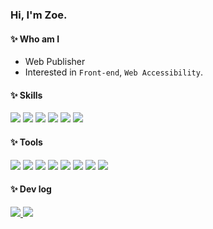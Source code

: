 ### Hi, I'm Zoe.

#### ✨ Who am I
 - Web Publisher
 - Interested in `Front-end`, `Web Accessibility`.

#### ✨ Skills
<p>
  <img src="https://img.shields.io/badge/HTML5-E34F26?style=flat&logo=HTML5&logoColor=white"/>
  <img src="https://img.shields.io/badge/CSS3-FF9E0F?style=flat&amp;logo=CSS3&logoColor=white"/>
  <img src="https://img.shields.io/badge/Sass-CC6699?style=flat&amp;logo=sass&logoColor=white"/>
  <img src="https://img.shields.io/badge/Gulp-CF4647?style=flat&logo=gulp&logoColor=white"/>
  <img src="https://img.shields.io/badge/JavaScript-F7DF1E?style=flat&logo=JavaScript&logoColor=white"/>
  <img src="https://img.shields.io/badge/jQuery-0769AD?style=flat&logo=jquery&logoColor=white"/>
</p>

#### ✨ Tools
<p>
  <img src="https://img.shields.io/badge/VSCode-007ACC?style=flat&logo=Visual Studio Code&logoColor=white"/>
  <img src="https://img.shields.io/badge/Git-f05032?style=flat&logo=git&logoColor=white"/>
  <img src="https://img.shields.io/badge/GitHub-181717?style=flat&logo=github&logoColor=white"/>
  <img src="https://img.shields.io/badge/SVN-809CC9?style=flat&logo=Subversion&logoColor=white"/>
  <img src="https://img.shields.io/badge/Zeplin-F7A41D?style=flat&logo=Zotero&logoColor=white"/>
  <img src="https://img.shields.io/badge/Figma-F24E1E?style=flat&logo=Figma&logoColor=white"/>
  <img src="https://img.shields.io/badge/Notion-000000?style=flat&logo=Notion&logoColor=white"/>
  <img src="https://img.shields.io/badge/Slack-4A154B?style=flat&logo=Slack&logoColor=white"/>
</p>

#### ✨ Dev log
<a href="https://github.com/zoe-kim">
<img  src="https://github-readme-stats.vercel.app/api?username=zoe-kim&show_icons=true&include_all_commits=true&count_private=true&custom_title=Zoe's&nbsp;github&nbsp;👀&bg_color=30,62b9a3,64C2FF&title_color=fff&text_color=fff&icon_color=fff"/>
<img  src="https://github-readme-stats.vercel.app/api/top-langs/?username=zoe-kim&layout=compact&langs_count=7&custom_title=Most&nbsp;Used&nbsp;Languages&nbsp;⌨️&bg_color=30,64C2FF,62b9a3&title_color=fff&text_color=fff"/>
